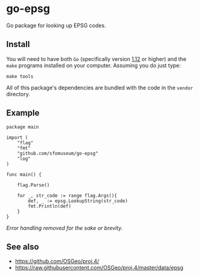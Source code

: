 # go-epsg

Go package for looking up EPSG codes.

## Install

You will need to have both `Go` (specifically version [1.12](https://golang.org/dl/) or higher) and the `make` programs installed on your computer. Assuming you do just type:

```
make tools
```

All of this package's dependencies are bundled with the code in the `vendor` directory.

## Example

```
package main

import (
	"flag"
	"fmt"
	"github.com/sfomuseum/go-epsg"
	"log"
)

func main() {

	flag.Parse()

	for _, str_code := range flag.Args(){
		def, _ := epsg.LookupString(str_code)
		fmt.Println(def)
	}
}
```

_Error handling removed for the sake or brevity._

## See also

* https://github.com/OSGeo/proj.4/
* https://raw.githubusercontent.com/OSGeo/proj.4/master/data/epsg